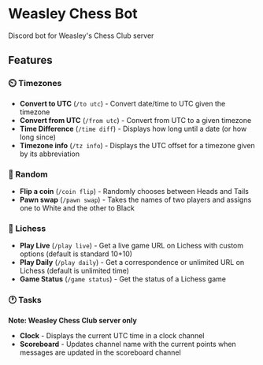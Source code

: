 # Weasley Chess Bot

Discord bot for Weasley's Chess Club server

## Features

### ⏲️ Timezones

* **Convert to UTC** (`/to utc`) - Convert date/time to UTC given the timezone
* **Convert from UTC** (`/from utc`) - Convert from UTC to a given timezone
* **Time Difference** (`/time diff`) - Displays how long until a date (or how long since)
* **Timezone info** (`/tz info`) - Displays the UTC offset for a timezone given by its abbreviation

### 🎲 Random

* **Flip a coin** (`/coin flip`) - Randomly chooses between Heads and Tails
* **Pawn swap** (`/pawn swap`) - Takes the names of two players and assigns one to White and the other to Black

### 🐴 Lichess

* **Play Live** (`/play live`) - Get a live game URL on Lichess with custom options (default is standard 10+10)
* **Play Daily** (`/play daily`) - Get a correspondence or unlimited URL on Lichess (default is unlimited time)
* **Game Status** (`/game status`) - Get the status of a Lichess game

### 🕐 Tasks

**Note: Weasley Chess Club server only**

* **Clock** - Displays the current UTC time in a clock channel
* **Scoreboard** - Updates channel name with the current points when messages are updated in the scoreboard channel
